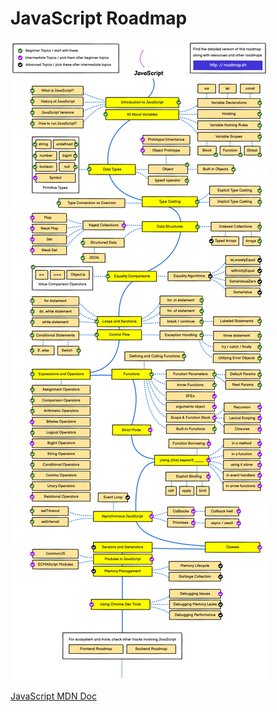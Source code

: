 <h1>JavaScript Roadmap</h1>
<img src="./javascript_page-0001.jpg"/>


<a href="https://developer.mozilla.org/en-US/docs/Web/JavaScript">JavaScript MDN Doc</a>